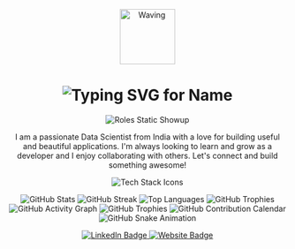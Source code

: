 <div align="center">
  <!-- Waving Hand GIF -->
  <img src="https://user-images.githubusercontent.com/74038190/229202350-f80e643a-f126-4076-a077-3e5f187a5509.gif" width="100px" alt="Waving" />

  <!-- Name typed once on top -->
  <h1>
    <img src="https://readme-typing-svg.demolab.com?font=Fira+Code&pause=1000&color=F7F7F7&center=true&width=500&lines=Hello+there%2C+I'm+Anush+S+Jathan!&loop=false" alt="Typing SVG for Name" />
  </h1>

  <!-- Roles appear instantly after delay below -->
  <img src="https://readme-typing-svg.demolab.com?font=Fira+Code&duration=1&pause=6000&color=F7F7F7&center=true&width=500&lines=Data+Scientist;Data+Analyst;AI+Enthusiast&loop=false" alt="Roles Static Showup" />

  <p>
    I am a passionate Data Scientist from India with a love for building useful and beautiful applications. I'm always looking to learn and grow as a developer and I enjoy collaborating with others. Let's connect and build something awesome!
  </p>


<p align="center">
  <img src="https://skillicons.dev/icons?i=html,css,js,tailwind,python,r,numpy,pandas,scikitlearn,tableau,git,github,vscode,netlify,mysql,docker,gcp,flask,django,streamlit,aws" alt="Tech Stack Icons" />
</p>




  <!-- GitHub Stats -->
  <p align="center">
    <img src="https://github-readme-stats.vercel.app/api?username=NeoASJ&show_icons=true&theme=tokyonight&hide_border=true&count_private=true" alt="GitHub Stats" />
    <img src="https://github-readme-streak-stats.herokuapp.com/?user=NeoASJ&theme=tokyonight&hide_border=true" alt="GitHub Streak" />
    <img src="https://github-readme-stats.vercel.app/api/top-langs/?username=NeoASJ&layout=compact&theme=tokyonight&hide_border=true" alt="Top Languages" />
    <img src="https://github-profile-trophy.vercel.app/?username=NeoASJ&theme=tokyonight&margin-w=5" alt="GitHub Trophies" />
    <img src="https://github-readme-activity-graph.vercel.app/graph?username=NeoASJ&theme=tokyo-night" alt="GitHub Activity Graph" />
    <img src="https://github-profile-trophy.vercel.app/?username=NeoASJ&theme=tokyonight&margin-w=5" alt="GitHub Trophies"/>
    <img src="https://github-readme-stats.vercel.app/api?username=NeoASJ&show_icons=true&theme=tokyonight&hide=prs,issues,contribs" alt="GitHub Contribution Calendar"/>
    <img src="https://github.com/NeoASJ/NeoASJ/blob/output/github-contribution-grid-snake.svg" alt="GitHub Snake Animation"/>
  </p>

  <!-- Connect Links -->
  <p align="center">
    <a href="https://www.linkedin.com/in/anush-s-jathan" target="_blank">
      <img src="https://img.shields.io/badge/LinkedIn-0077B5?style=for-the-badge&logo=linkedin&logoColor=white" alt="LinkedIn Badge" />
    </a>
    <a href="https://neaasj.netlify.app" target="_blank">
      <img src="https://img.shields.io/badge/Website-FF5733?style=for-the-badge&logo=google-chrome&logoColor=white" alt="Website Badge" />
    </a>
  </p>
</div>
